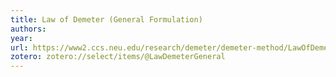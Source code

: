 ```yaml
---
title: Law of Demeter (General Formulation)
authors: 
year: 
url: https://www2.ccs.neu.edu/research/demeter/demeter-method/LawOfDemeter/general-formulation.html
zotero: zotero://select/items/@LawDemeterGeneral
---
```



